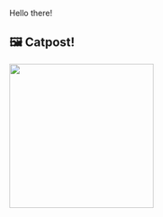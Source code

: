 Hello there!



## 🖼️ Catpost!

<sub>
    <img src="https://cdn2.thecatapi.com/images/32d.jpg" height="256">
</sub>

